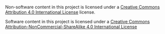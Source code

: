 Non-software content in this project is licensed under a [Creative Commons Attribution 4.0 International License](http://creativecommons.org/licenses/by/4.0/) license.

Software content in this project is licensed under a [Creative Commons Attribution-NonCommercial-ShareAlike 4.0 International License](http://creativecommons.org/licenses/by-nc-sa/4.0/)

